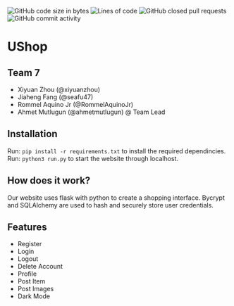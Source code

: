 ![GitHub code size in bytes](https://img.shields.io/github/languages/code-size/seafu47/CMPE131_final-project)
![Lines of code](https://img.shields.io/tokei/lines/github/seafu47/CMPE131_final-project)
![GitHub closed pull requests](https://img.shields.io/github/issues-pr-closed/seafu47/CMPE131_final-project)
![GitHub commit activity](https://img.shields.io/github/commit-activity/w/seafu47/CMPE131_final-project)
# UShop
## Team 7
- Xiyuan Zhou (@xiyuanzhou)
- Jiaheng Fang (@seafu47) 
- Rommel Aquino Jr (@RommelAquinoJr) 
- Ahmet Mutlugun (@ahmetmutlugun) @ Team Lead

## Installation
Run: `pip install -r requirements.txt` to install the required dependincies.  
Run: `python3 run.py` to start the website through localhost.


## How does it work?
Our website uses flask with python to create a shopping interface. Bycrypt and SQLAlchemy are used to hash and securely store user credentials.

## Features
- Register
- Login
- Logout
- Delete Account
- Profile
- Post Item
- Post Images
- Dark Mode
